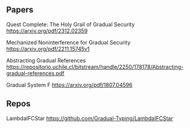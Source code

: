 ## Papers

Quest Complete: The Holy Grail of Gradual Security
https://arxiv.org/pdf/2312.02359

Mechanized Noninterference for Gradual Security
https://arxiv.org/pdf/2211.15745v1

Abstracting Gradual References
https://repositorio.uchile.cl/bitstream/handle/2250/178178/Abstracting-gradual-references.pdf

Gradual System F
https://arxiv.org/pdf/1807.04596

## Repos

LambdaIFCStar
https://github.com/Gradual-Typing/LambdaIFCStar